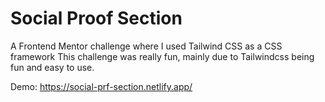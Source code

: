 # Social Proof Section

A Frontend Mentor challenge where I used Tailwind CSS as a CSS framework 
This challenge was really fun, mainly due to Tailwindcss being fun and easy to use.

Demo: https://social-prf-section.netlify.app/
